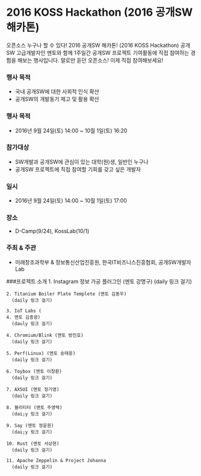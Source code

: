 # 2016 KOSS Hackathon (2016 공개SW 해카톤)

오픈소스 누구나 할 수 있다!
2016 공개SW 해카톤! (2016 KOSS Hackathon)
공개SW 고급개발자인 멘토와 함께 1주일간 공개SW 프로젝트 기여활동에 직접 참여하는 경험을 해보는 행사입니다.
말로만 듣던 오픈소스! 이제 직접 참여해보세요!

### 행사 목적
* 국내 공개SW에 대한 사회적 인식 확산
* 공개SW의 개발동기 제고 및 활용 확산

### 행사 목적
* 2016년 9월 24일(토) 14:00 ~ 10월 1일(토) 16:20

### 참가대상
* SW개발과 공개SW에 관심이 있는 대학(원)생, 일반인 누구나
* 공개SW 프로젝트에 직접 참여할 기회를 갖고 싶은 개발자

### 일시
* 2016년 9월 24일(토) 14:00 ~ 10월 1일(토) 17:00

### 장소
* D-Camp(9/24), KossLab(10/1)

### 주최 & 주관
* 미래창조과학부 & 정보통신산업진흥원, 한국IT비즈니스진흥협회, 공개SW개발자Lab

###프로젝트 소개
	1. Instagram 정보 가공 플러그인 (멘토 강명구)
	  (daily 링크 걸기)
    
    2. Titanium Boiler Plate Templete (멘토 김동우)
      (daily 링크 걸기)
	
    3. IoT Labs (
    4. 멘토 김종광)
      (dauly 링크 걸기)
      
    4. Chromium/Blink (멘토 방진호)
      (daily 링크 걸기)
      
    5. Perf(Linux) (멘토 송태웅)
      (daily 링크 걸기)
      
    6. Toybox (멘토 이창환)
      (daily 링크 걸기)
      
    7. AX5UI (멘토 장기영)
      (daily 링크 걸기)
      
    8. 블리티터 (멘토 주영택)
      (dai;y 링크 걸기)
      
    9. Say (멘토 정윤원)
      (dai;y 링크 걸기)
      
    10. Rust (멘토 서상현)
      (daily 링크 걸기)
      
    11. Apache Zeppelin & Project Johanna
      (daily 링크 걸기)
      
